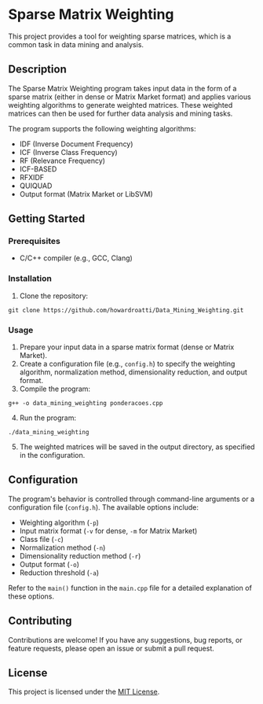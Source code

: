 # Sparse Matrix Weighting

This project provides a tool for weighting sparse matrices, which is a common task in data mining and analysis.

## Description

The Sparse Matrix Weighting program takes input data in the form of a sparse matrix (either in dense or Matrix Market format) and applies various weighting algorithms to generate weighted matrices. These weighted matrices can then be used for further data analysis and mining tasks.

The program supports the following weighting algorithms:

- IDF (Inverse Document Frequency)
- ICF (Inverse Class Frequency)
- RF (Relevance Frequency)
- ICF-BASED
- RFXIDF
- QUIQUAD
- Output format (Matrix Market or LibSVM)

## Getting Started

### Prerequisites

- C/C++ compiler (e.g., GCC, Clang)

### Installation

1. Clone the repository:
```
git clone https://github.com/howardroatti/Data_Mining_Weighting.git
```

### Usage

1. Prepare your input data in a sparse matrix format (dense or Matrix Market).
2. Create a configuration file (e.g., `config.h`) to specify the weighting algorithm, normalization method, dimensionality reduction, and output format.
3. Compile the program:
```
g++ -o data_mining_weighting ponderacoes.cpp
```
4. Run the program:
```
./data_mining_weighting
```
5. The weighted matrices will be saved in the output directory, as specified in the configuration.

## Configuration

The program's behavior is controlled through command-line arguments or a configuration file (`config.h`). The available options include:

- Weighting algorithm (`-p`)
- Input matrix format (`-v` for dense, `-m` for Matrix Market)
- Class file (`-c`)
- Normalization method (`-n`)
- Dimensionality reduction method (`-r`)
- Output format (`-o`)
- Reduction threshold (`-a`)

Refer to the `main()` function in the `main.cpp` file for a detailed explanation of these options.

## Contributing

Contributions are welcome! If you have any suggestions, bug reports, or feature requests, please open an issue or submit a pull request.

## License

This project is licensed under the [MIT License](LICENSE).
